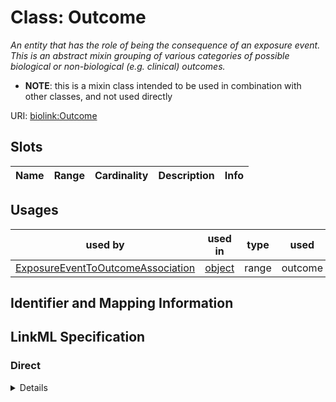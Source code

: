 # Class: Outcome
_An entity that has the role of being the consequence of an exposure event. This is an abstract mixin grouping of various categories of possible biological or non-biological (e.g. clinical) outcomes._




* __NOTE__: this is a mixin class intended to be used in combination with other classes, and not used directly


URI: [biolink:Outcome](https://w3id.org/biolink/vocab/Outcome)



<!-- no inheritance hierarchy -->



## Slots

| Name | Range | Cardinality | Description  | Info |
| ---  | --- | --- | --- | --- |


## Usages


| used by | used in | type | used |
| ---  | --- | --- | --- |
| [ExposureEventToOutcomeAssociation](ExposureEventToOutcomeAssociation.md) | [object](object.md) | range | outcome |



## Identifier and Mapping Information









## LinkML Specification

<!-- TODO: investigate https://stackoverflow.com/questions/37606292/how-to-create-tabbed-code-blocks-in-mkdocs-or-sphinx -->

### Direct

<details>
```yaml
name: outcome
description: An entity that has the role of being the consequence of an exposure event.
  This is an abstract mixin grouping of various categories of possible biological
  or non-biological (e.g. clinical) outcomes.
from_schema: https://w3id.org/biolink/biolink-model
mixin: true

```
</details>

### Induced

<details>
```yaml
name: outcome
description: An entity that has the role of being the consequence of an exposure event.
  This is an abstract mixin grouping of various categories of possible biological
  or non-biological (e.g. clinical) outcomes.
from_schema: https://w3id.org/biolink/biolink-model
mixin: true

```
</details>